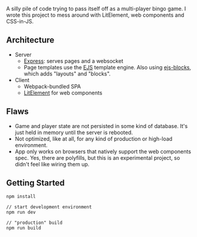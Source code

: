 A silly pile of code trying to pass itself off as a multi-player bingo game. I wrote this project to mess around with LitElement, web components and CSS-in-JS.

## Architecture

* Server
  * [Express](https://expressjs.com/): serves pages and a websocket
  * Page templates use the [EJS](https://ejs.co/) template engine. Also using [ejs-blocks](https://github.com/sycue/ejs-blocks), which adds "layouts" and "blocks".
* Client
  * Webpack-bundled SPA
  * [LitElement](https://lit-element.polymer-project.org/) for web components

## Flaws

* Game and player state are not persisted in some kind of database. It's just held in memory until the server is rebooted.
* Not optimized, like at all, for any kind of production or high-load environment.
* App only works on browsers that natively support the web components spec. Yes, there are polyfills, but this is an experimental project, so didn't feel like wiring them up.

## Getting Started

```
npm install

// start development environment
npm run dev

// "production" build
npm run build
```
